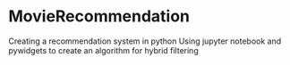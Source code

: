 # MovieRecommendation
Creating a recommendation system in python
Using jupyter notebook and pywidgets to create an algorithm for hybrid filtering
